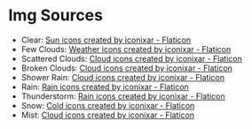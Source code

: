 # Img Sources
- Clear: <a href="https://www.flaticon.com/free-icons/sun" title="sun icons">Sun icons created by iconixar - Flaticon</a>
- Few Clouds: <a href="https://www.flaticon.com/free-icons/weather" title="weather icons">Weather icons created by iconixar - Flaticon</a>
- Scattered Clouds: <a href="https://www.flaticon.com/free-icons/cloud" title="cloud icons">Cloud icons created by iconixar - Flaticon</a>
- Broken Clouds: <a href="https://www.flaticon.com/free-icons/cloud" title="cloud icons">Cloud icons created by iconixar - Flaticon</a>
- Shower Rain: <a href="https://www.flaticon.com/free-icons/cloud" title="cloud icons">Cloud icons created by iconixar - Flaticon</a>
- Rain: <a href="https://www.flaticon.com/free-icons/rain" title="rain icons">Rain icons created by iconixar - Flaticon</a>
- Thunderstorm: <a href="https://www.flaticon.com/free-icons/rain" title="rain icons">Rain icons created by iconixar - Flaticon</a>
- Snow: <a href="https://www.flaticon.com/free-icons/cold" title="cold icons">Cold icons created by iconixar - Flaticon</a>
- Mist: <a href="https://www.flaticon.com/free-icons/cloud" title="cloud icons">Cloud icons created by iconixar - Flaticon</a>